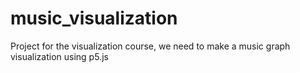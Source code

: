 # music_visualization
Project for the visualization course, we need to make a music graph visualization using p5.js
